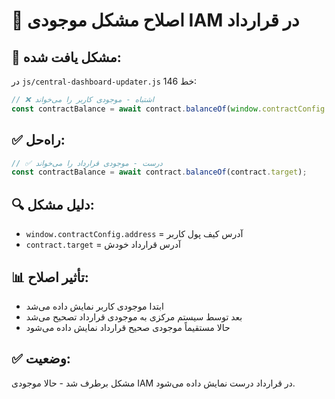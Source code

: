 # 🔧 اصلاح مشکل موجودی IAM در قرارداد

## 🐛 مشکل یافت شده:
در `js/central-dashboard-updater.js` خط 146:
```javascript
// ❌ اشتباه - موجودی کاربر را می‌خواند
const contractBalance = await contract.balanceOf(window.contractConfig.address);
```

## ✅ راه‌حل:
```javascript
// ✅ درست - موجودی قرارداد را می‌خواند
const contractBalance = await contract.balanceOf(contract.target);
```

## 🔍 دلیل مشکل:
- `window.contractConfig.address` = آدرس کیف پول کاربر
- `contract.target` = آدرس قرارداد خودش

## 📊 تأثیر اصلاح:
- ابتدا موجودی کاربر نمایش داده می‌شد
- بعد توسط سیستم مرکزی به موجودی قرارداد تصحیح می‌شد
- حالا مستقیماً موجودی صحیح قرارداد نمایش داده می‌شود

## ✅ وضعیت:
مشکل برطرف شد - حالا موجودی IAM در قرارداد درست نمایش داده می‌شود.
